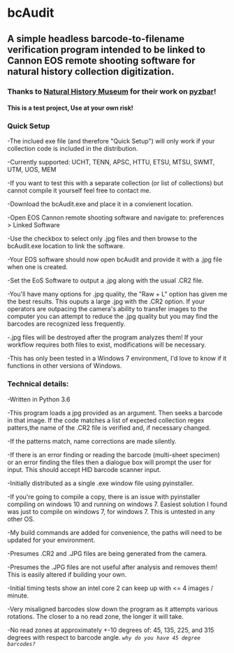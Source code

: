 # bcAudit
## A simple headless barcode-to-filename verification program intended to be linked to Cannon EOS remote shooting software for natural history collection digitization.

### Thanks to [Natural History Museum](https://github.com/NaturalHistoryMuseum) for their work on [pyzbar](https://github.com/NaturalHistoryMuseum/pyzbar)!

#### This is a test project, Use at your own risk!

### Quick Setup

-The inclued exe file (and therefore "Quick Setup") will only work if your collection code is included in the distribution.

-Currently supported: UCHT, TENN, APSC, HTTU, ETSU, MTSU, SWMT, UTM, UOS, MEM

-If you want to test this with a separate collection (or list of collections) but cannot compile it yourself feel free to contact me.

-Download the bcAudit.exe and place it in a convienent location.

-Open EOS Cannon remote shooting software and navigate to: preferences > Linked Software

-Use the checkbox to select only .jpg files and then browse to the bcAudit.exe location to link the software.

-Your EOS software should now open bcAudit and provide it with a .jpg file when one is created.

-Set the EoS Software to output a .jpg along with the usual .CR2 file. 

-You'll have many options for .jpg quality, the "Raw + L" option has given me the best results. This ouputs a large .jpg with the .CR2 option. If your operators are outpacing the camera's ability to transfer images to the computer you can attempt to reduce the .jpg quality but you may find the barcodes are recognized less frequently.

-.jpg files will be destroyed after the program analyzes them! If your workflow requires both files to exist, modifications will be necessary.

-This has only been tested in a Windows 7 environment, I'd love to know if it functions in other versions of Windows.

### Technical details:

-Written in Python 3.6

-This program loads a jpg provided as an argument. Then seeks a barcode in that image. If the code matches a list of expected collection regex patters,the name of the .CR2 file is verified and, if necessary changed.

-If the patterns match, name corrections are made silently.

-If there is an error finding or reading the barcode (multi-sheet specimen) or an error finding the files then a dialogue box will prompt the user for input. This should accept HID barcode scanner input.

-Initially distributed as a single .exe window file using pyinstaller.

-If you're going to compile a copy, there is an issue with pyinstaller compiling on windows 10 and running on windows 7. Easiest solution I found was just to compile on windows 7, for windows 7. This is untested in any other OS.

-My build commands are added for convenience, the paths will need to be updated for your environment.

-Presumes .CR2 and .JPG files are being generated from the camera.

-Presumes the .JPG files are not useful after analysis and removes them! This is easily altered if building your own.

-Initial timing tests show an intel core 2 can keep up with <= 4 images / minute.

-Very misaligned barcodes slow down the program as it attempts various rotations. The closer to a no read zone, the longer it will take.

-No read zones at approximately +-10 degrees of: 45, 135, 225, and 315 degrees with respect to barcode angle. _``why do you have 45 degree barcodes?``_

